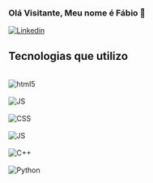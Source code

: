 
### Olá Visitante, Meu nome é Fábio 💾

[![Linkedin](https://img.shields.io/badge/LinkedIn-0077B5?style=for-the-badge&logo=linkedin&logoColor=white)](https://www.linkedin.com/in/f%C3%A1bio-miguel-1b4b41267?utm_source=share&utm_campaign=share_via&utm_content=profile&utm_medium=android_app)

## Tecnologias que utilizo

<div style="display: inline_block"><br/>
 <img align = "center"alt = "html5" src="https://img.shields.io/badge/HTML5-E34F26?style=for-the-badge&logo=html5&logoColor=white" />
</div>

<div style="display: inline_block"><br/>
 <img align = "center"alt = "JS" src="https://img.shields.io/badge/JavaScript-323330?style=for-the-badge&logo=javascript&logoColor=F7DF1E" />
</div>

<div style="display: inline_block"><br/>
 <img align = "center"alt = "CSS" src="https://img.shields.io/badge/CSS3-1572B6?style=for-the-badge&logo=css3&logoColor=white" />
</div>

<div style="display: inline_block"><br/>
 <img align = "center"alt = "JS" src="https://img.shields.io/badge/Node.js-43853D?style=for-the-badge&logo=node.js&logoColor=white" />
</div>

<div style="display: inline_block"><br/>
 <img align = "center"alt = "C++" src="https://img.shields.io/badge/C%2B%2B-00599C?style=for-the-badge&logo=c%2B%2B&logoColor=white" />
 </div>

 <div style="display: inline_block"><br/>
 <img align = "center"alt = "Python" src="https://img.shields.io/badge/Python-14354C?style=for-the-badge&logo=python&logoColor=white" />
</div>

